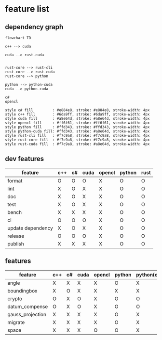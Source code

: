 # feature list

## dependency graph

```mermaid
flowchart TD

c++ --> cuda

cuda --> rust-cuda


rust-core --> rust-cli
rust-core --> rust-cuda
rust-core --> python

python --> python-cuda
cuda --> python-cuda

c#
opencl

style c# fill         : #e884e8, stroke: #e884e8, stroke-width: 4px
style c++ fill        : #6da9ff, stroke: #6da9ff, stroke-width: 4px
style cuda fill       : #a8e64d, stroke: #a8e64d, stroke-width: 4px
style opencl fill     : #ff6f61, stroke: #ff6f61, stroke-width: 4px
style python fill     : #ffd343, stroke: #ffd343, stroke-width: 4px
style python-cuda fill: #ffd343, stroke: #a8e64d, stroke-width: 4px
style rust-cli fill   : #f7c9a8, stroke: #f7c9a8, stroke-width: 4px
style rust-core fill  : #f7c9a8, stroke: #f7c9a8, stroke-width: 4px
style rust-cuda fill  : #f7c9a8, stroke: #a8e64d, stroke-width: 4px
```

## dev features

| feature           | c++ | c#  | cuda | opencl | python | rust |
| ----------------- | --- | --- | ---- | ------ | ------ | ---- |
| format            | O   | O   | O    | X      | O      | O    |
| lint              | X   | O   | X    | X      | O      | O    |
| doc               | X   | O   | X    | X      | O      | O    |
| test              | X   | O   | X    | X      | O      | O    |
| bench             | X   | X   | X    | X      | O      | O    |
| ci                | O   | O   | O    | X      | O      | O    |
| update dependency | X   | O   | X    | X      | O      | O    |
| release           | O   | O   | O    | X      | O      | O    |
| publish           | X   | X   | X    | X      | O      | O    |

## features

| feature          | c++ | c#  | cuda | opencl | python | python(cuda) | rust | rust(cuda) |
| ---------------- | --- | --- | ---- | ------ | ------ | ------------ | ---- | ---------- |
| angle            | X   | X   | X    | X      | O      | X            | O    | X          |
| boundingbox      | X   | O   | X    | X      | X      | X            | X    | X          |
| crypto           | O   | X   | O    | X      | O      | O            | O    | O          |
| datum_compense   | O   | X   | O    | X      | O      | O            | O    | O          |
| gauss_projection | X   | X   | X    | X      | O      | X            | O    | X          |
| migrate          | X   | X   | X    | X      | O      | X            | O    | X          |
| space            | X   | X   | X    | O      | O      | X            | O    | X          |
